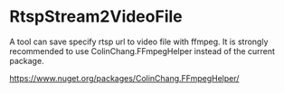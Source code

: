 # RtspStream2VideoFile

A tool can save specify rtsp url to video file with ffmpeg.
It is strongly recommended to use ColinChang.FFmpegHelper instead of the current package.

https://www.nuget.org/packages/ColinChang.FFmpegHelper/

